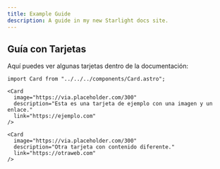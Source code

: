 ```yaml
---
title: Example Guide
description: A guide in my new Starlight docs site.
---
```


## Guía con Tarjetas

Aquí puedes ver algunas tarjetas dentro de la documentación:

```astro
import Card from "../../../components/Card.astro";

<Card 
  image="https://via.placeholder.com/300"
  description="Esta es una tarjeta de ejemplo con una imagen y un enlace."
  link="https://ejemplo.com"
/>

<Card 
  image="https://via.placeholder.com/300"
  description="Otra tarjeta con contenido diferente."
  link="https://otraweb.com"
/>
